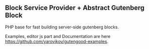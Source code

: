## Block Service Provider + Abstract Gutenberg Block

PHP base for fast building server-side gutenberg blocks.

Examples, editor js part and Documentation are here https://github.com/yarovikov/gutengood-examples.
